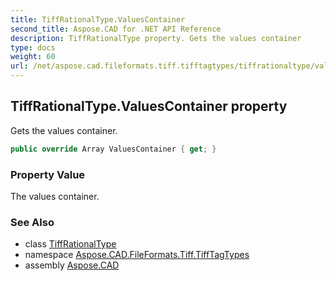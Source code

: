 ```yaml
---
title: TiffRationalType.ValuesContainer
second_title: Aspose.CAD for .NET API Reference
description: TiffRationalType property. Gets the values container
type: docs
weight: 60
url: /net/aspose.cad.fileformats.tiff.tifftagtypes/tiffrationaltype/valuescontainer/
---
```

## TiffRationalType.ValuesContainer property

Gets the values container.

```csharp
public override Array ValuesContainer { get; }
```

### Property Value

The values container.

### See Also

* class [TiffRationalType](../)
* namespace [Aspose.CAD.FileFormats.Tiff.TiffTagTypes](../../tiffrationaltype/)
* assembly [Aspose.CAD](../../../)


